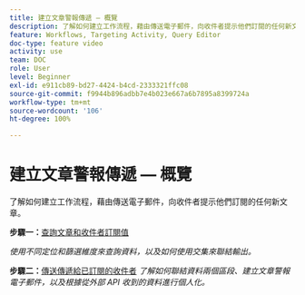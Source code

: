 ```yaml
---
title: 建立文章警報傳遞 — 概覽
description: 了解如何建立工作流程，藉由傳送電子郵件，向收件者提示他們訂閱的任何新文章。
feature: Workflows, Targeting Activity, Query Editor
doc-type: feature video
activity: use
team: DOC
role: User
level: Beginner
exl-id: e911cb89-bd27-4424-b4cd-2333321ffc08
source-git-commit: f9944b896adbb7e4b023e667a6b7895a8399724a
workflow-type: tm+mt
source-wordcount: '106'
ht-degree: 100%

---
```


# 建立文章警報傳遞 — 概覽

了解如何建立工作流程，藉由傳送電子郵件，向收件者提示他們訂閱的任何新文章。

**步驟一：**[查詢文章和收件者訂閱值](/help/tutorial-use-soap-apis/query-articles-and-recipient-subscription-values.md)

*使用不同定位和篩選維度來查詢資料，以及如何使用交集來聯結輸出。*

**步驟二：**[傳送傳遞給已訂閱的收件者](/help/tutorial-use-soap-apis/send-delivery-to-subscribed-recipients.md)
*了解如何聯結資料兩個區段、建立文章警報電子郵件，以及根據從外部 API 收到的資料進行個人化。*
